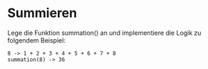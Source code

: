 # Summieren
Lege die Funktion summation() an und implementiere die Logik zu folgendem Beispiel:

```
8 -> 1 + 2 + 3 + 4 + 5 + 6 + 7 + 8
summation(8) -> 36
```